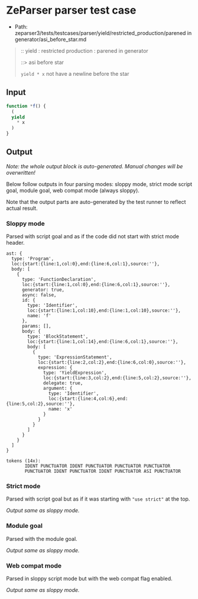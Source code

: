 # ZeParser parser test case

- Path: zeparser3/tests/testcases/parser/yield/restricted_production/parened in generator/asi_before_star.md

> :: yield : restricted production : parened in generator
>
> ::> asi before star
>
> `yield * x` not have a newline before the star


## Input

`````js
function *f() {
  (
  yield
    * x
  )
}
`````

## Output

_Note: the whole output block is auto-generated. Manual changes will be overwritten!_

Below follow outputs in four parsing modes: sloppy mode, strict mode script goal, module goal, web compat mode (always sloppy).

Note that the output parts are auto-generated by the test runner to reflect actual result.

### Sloppy mode

Parsed with script goal and as if the code did not start with strict mode header.

`````
ast: {
  type: 'Program',
  loc:{start:{line:1,col:0},end:{line:6,col:1},source:''},
  body: [
    {
      type: 'FunctionDeclaration',
      loc:{start:{line:1,col:0},end:{line:6,col:1},source:''},
      generator: true,
      async: false,
      id: {
        type: 'Identifier',
        loc:{start:{line:1,col:10},end:{line:1,col:10},source:''},
        name: 'f'
      },
      params: [],
      body: {
        type: 'BlockStatement',
        loc:{start:{line:1,col:14},end:{line:6,col:1},source:''},
        body: [
          {
            type: 'ExpressionStatement',
            loc:{start:{line:2,col:2},end:{line:6,col:0},source:''},
            expression: {
              type: 'YieldExpression',
              loc:{start:{line:3,col:2},end:{line:5,col:2},source:''},
              delegate: true,
              argument: {
                type: 'Identifier',
                loc:{start:{line:4,col:6},end:{line:5,col:2},source:''},
                name: 'x'
              }
            }
          }
        ]
      }
    }
  ]
}

tokens (14x):
       IDENT PUNCTUATOR IDENT PUNCTUATOR PUNCTUATOR PUNCTUATOR
       PUNCTUATOR IDENT PUNCTUATOR IDENT PUNCTUATOR ASI PUNCTUATOR
`````

### Strict mode

Parsed with script goal but as if it was starting with `"use strict"` at the top.

_Output same as sloppy mode._

### Module goal

Parsed with the module goal.

_Output same as sloppy mode._

### Web compat mode

Parsed in sloppy script mode but with the web compat flag enabled.

_Output same as sloppy mode._
